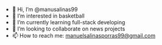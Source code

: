 - 👋 Hi, I’m @manusalinas99
- 👀 I’m interested in basketball
- 🌱 I’m currently learning full-stack developing
- 💞️ I’m looking to collaborate on news projects
- 📫 How to reach me: manuelsalinasporras99@gmail.com

<!---
manusalinas99/manusalinas99 is a ✨ special ✨ repository because its `README.md` (this file) appears on your GitHub profile.
You can click the Preview link to take a look at your changes.
--->
